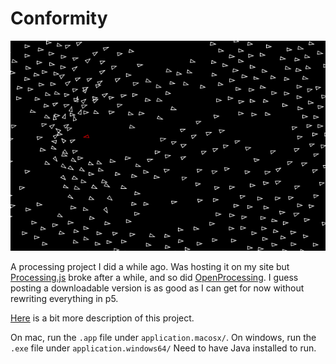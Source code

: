 # Conformity

![A screenshot](/screenshots/1429.png)

A processing project I did a while ago. Was hosting it on my site but [Processing.js](http://processingjs.org/) broke after a while, and so did [OpenProcessing](https://www.openprocessing.org/). I guess posting a downloadable version is as good as I can get for now without rewriting everything in p5.

[Here](https://miyehn.me/#conformity) is a bit more description of this project.

On mac, run the `.app` file under `application.macosx/`. On windows, run the `.exe` file under `application.windows64/` Need to have Java installed to run.